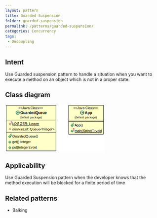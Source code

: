 ```yaml
---
layout: pattern
title: Guarded Suspension
folder: guarded-suspension
permalink: /patterns/guarded-suspension/
categories: Concurrency
tags:
 - Decoupling
---
```


## Intent
Use Guarded suspension pattern to handle a situation when you want to execute a method on an object which is not in a proper state.

## Class diagram
![Guarded Suspension diagram](./etc/guarded-suspension.png)

## Applicability
Use Guarded Suspension pattern when the developer knows that the method execution will be blocked for a finite period of time

## Related patterns

* Balking 
